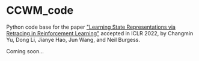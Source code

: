 # CCWM_code
Python code base for the paper ["Learning State Representations via Retracing in Reinforcement Learning"](https://arxiv.org/abs/2111.12600) accepted in ICLR 2022, by Changmin Yu, Dong Li, Jianye Hao, Jun Wang, and Neil Burgess.

Coming soon...
